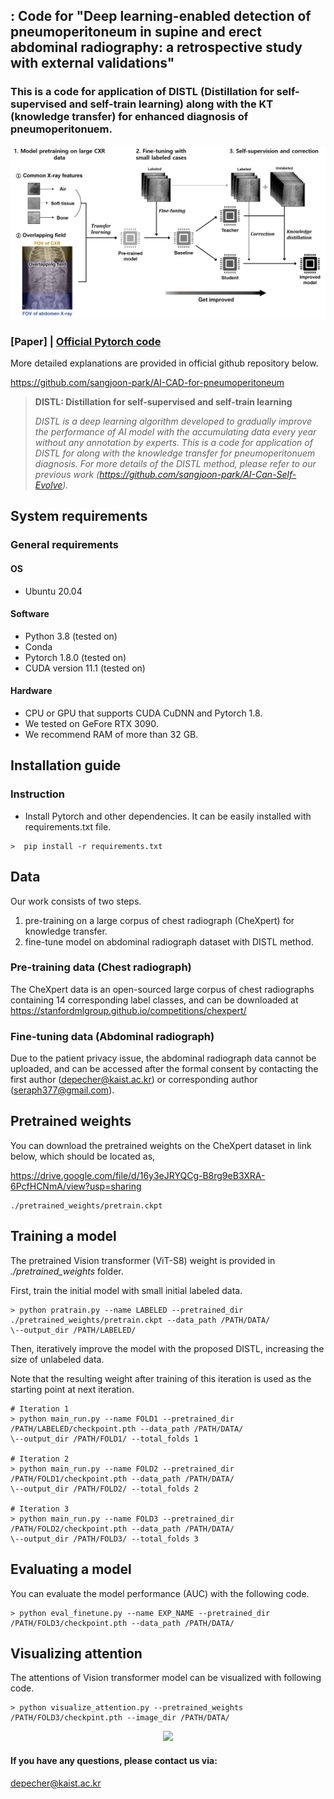 ## : Code for "Deep learning-enabled detection of pneumoperitoneum in supine and erect abdominal radiography: a retrospective study with external validations"
### This is a code for application of DISTL (Distillation for self-supervised and self-train learning) along with the KT (knowledge transfer) for enhanced diagnosis of pneumoperitonuem.

<div align="center">
  <img src="./assets/teaser.png">
</div>

### [Paper] | [Official Pytorch code](https://github.com/sangjoon-park/AI-CAD-for-pneumoperitoneum)
More detailed explanations are provided in official github repository below.

https://github.com/sangjoon-park/AI-CAD-for-pneumoperitoneum

> **DISTL: Distillation for self-supervised and self-train learning**<br>
>
> *DISTL is a deep learning algorithm developed to gradually improve the performance of AI model with the accumulating data every year without any annotation by experts. This is a code for application of DISTL for along with the knowledge transfer for pneumoperitonuem diagnosis. For more details of the DISTL method, please refer to our previous work (https://github.com/sangjoon-park/AI-Can-Self-Evolve).*

## System requirements
### General requirements
#### OS
* Ubuntu 20.04

#### Software
* Python 3.8 (tested on)
* Conda
* Pytorch 1.8.0 (tested on)
* CUDA version 11.1 (tested on)

#### Hardware
* CPU or GPU that supports CUDA CuDNN and Pytorch 1.8.
* We tested on GeFore RTX 3090.
* We recommend RAM of more than 32 GB.

## Installation guide
### Instruction
* Install Pytorch and other dependencies. It can be easily installed with requirements.txt file.
```
>  pip install -r requirements.txt
```

## Data
Our work consists of two steps. 
1. pre-training on a large corpus of chest radiograph (CheXpert) for knowledge transfer.
2. fine-tune model on abdominal radiograph dataset with DISTL method.

### Pre-training data (Chest radiograph)

The CheXpert data is an open-sourced large corpus of chest radiographs containing 14 corresponding label classes, and can be downloaded at https://stanfordmlgroup.github.io/competitions/chexpert/

### Fine-tuning data (Abdominal radiograph)

Due to the patient privacy issue, the abdominal radiograph data cannot be uploaded, and can be accessed after the formal consent by contacting the first author (depecher@kaist.ac.kr) or corresponding author (seraph377@gmail.com).

## Pretrained weights
You can download the pretrained weights on the CheXpert dataset in link below, which should be located as,

https://drive.google.com/file/d/16y3eJRYQCg-B8rg9eB3XRA-6PcfHCNmA/view?usp=sharing

```
./pretrained_weights/pretrain.ckpt
```

## Training a model
The pretrained Vision transformer (ViT-S8) weight is provided in *./pretrained_weights* folder.

First, train the initial model with small initial labeled data.
```
> python pratrain.py --name LABELED --pretrained_dir ./pretrained_weights/pretrain.ckpt --data_path /PATH/DATA/ 
\--output_dir /PATH/LABELED/
```
Then, iteratively improve the model with the proposed DISTL, increasing the size of unlabeled data.

Note that the resulting weight after training of this iteration is used as the starting point at next iteration.
```
# Iteration 1
> python main_run.py --name FOLD1 --pretrained_dir /PATH/LABELED/checkpoint.pth --data_path /PATH/DATA/ 
\--output_dir /PATH/FOLD1/ --total_folds 1

# Iteration 2
> python main_run.py --name FOLD2 --pretrained_dir /PATH/FOLD1/checkpoint.pth --data_path /PATH/DATA/ 
\--output_dir /PATH/FOLD2/ --total_folds 2

# Iteration 3
> python main_run.py --name FOLD3 --pretrained_dir /PATH/FOLD2/checkpoint.pth --data_path /PATH/DATA/ 
\--output_dir /PATH/FOLD3/ --total_folds 3
```
## Evaluating a model
You can evaluate the model performance (AUC) with the following code.
```
> python eval_finetune.py --name EXP_NAME --pretrained_dir /PATH/FOLD3/checkpoint.pth --data_path /PATH/DATA/
```

## Visualizing attention
The attentions of Vision transformer model can be visualized with following code.
```
> python visualize_attention.py --pretrained_weights /PATH/FOLD3/checkpint.pth --image_dir /PATH/DATA/
```

<div align="center">
  <img src="./assets/result.png">
</div>

#### If you have any questions, please contact us via:
depecher@kaist.ac.kr

